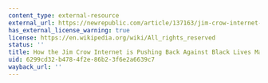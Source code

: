 ```yaml
---
content_type: external-resource
external_url: https://newrepublic.com/article/137163/jim-crow-internet-pushing-back-black-lives-matter
has_external_license_warning: true
license: https://en.wikipedia.org/wiki/All_rights_reserved
status: ''
title: How the Jim Crow Internet is Pushing Back Against Black Lives Matter.
uid: 6299cd32-b478-4f2e-86b2-3f6e2a6639c7
wayback_url: ''
---
```

